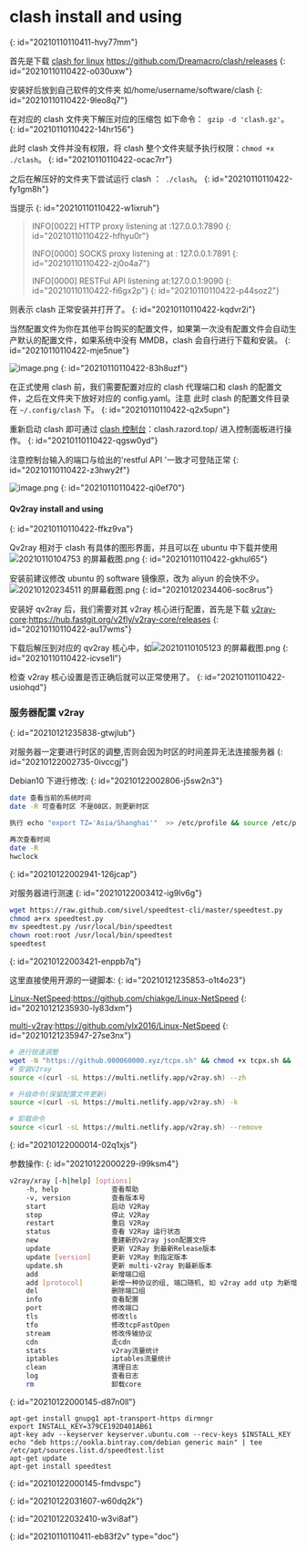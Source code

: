 # clash install and using
{: id="20210110110411-hvy77mm"}

首先是下载 [clash for linux](https://github.com/Dreamacro/clash/releases) https://github.com/Dreamacro/clash/releases
{: id="20210110110422-o030uxw"}

安装好后放到自己软件的文件夹 如/home/username/software/clash
{: id="20210110110422-9leo8q7"}

在对应的 clash 文件夹下解压对应的压缩包 如下命令：` gzip -d 'clash.gz'`。
{: id="20210110110422-14hr156"}

此时 clash 文件并没有权限，将 clash 整个文件夹赋予执行权限：`chmod +x ./clash`。
{: id="20210110110422-ocac7rr"}

之后在解压好的文件夹下尝试运行 clash ：` ./clash`。
{: id="20210110110422-fy1gm8h"}

当提示
{: id="20210110110422-w1ixruh"}

> INFO[0022] HTTP proxy listening at :127.0.0.1:7890
> {: id="20210110110422-hfhyu0r"}
>
> INFO[0000] SOCKS proxy listening at : 127.0.0.1:7891
> {: id="20210110110422-zj0o4a7"}
>
> INFO[0000] RESTFul API listening at:127.0.0.1:9090
> {: id="20210110110422-fi6gx2p"}
{: id="20210110110422-p44soz2"}

则表示 clash 正常安装并打开了。
{: id="20210110110422-kqdvr2i"}

当然配置文件为你在其他平台购买的配置文件，如果第一次没有配置文件会自动生产默认的配置文件，如果系统中没有 MMDB，clash 会自行进行下载和安装。
{: id="20210110110422-mje5nue"}

![image.png](assets/clash-proxy-setting.png)
{: id="20210110110422-83h8uzf"}

在正式使用 clash 前，我们需要配置对应的 clash 代理端口和 clash 的配置文件，之后在文件夹下放好对应的 config.yaml。注意  此时 clash 的配置文件目录在 `~/.config/clash` 下。
{: id="20210110110422-q2x5upn"}

重新启动 clash 即可通过 [clash 控制台](https://clash.razord.top/#/settings)：clash.razord.top/ 进入控制面板进行操作。
{: id="20210110110422-qgsw0yd"}

注意控制台输入的端口与给出的'restful API '一致才可登陆正常
{: id="20210110110422-z3hwy2f"}

![image.png](assets/ubuntu-clash-setting.png)
{: id="20210110110422-qi0ef70"}

#### Qv2ray install and using
{: id="20210110110422-ffkz9va"}

Qv2ray 相对于 clash 有具体的图形界面，并且可以在 ubuntu 中下载并使用![20210110104753 的屏幕截图.png](assets/qv2ray-in-software-store.png)
{: id="20210110110422-gkhul65"}

安装前建议修改 ubuntu 的 software 镜像原，改为 aliyun 的会快不少。![20210120234511 的屏幕截图.png](assets/change-ubuntu-store-source.png)
{: id="20210120234406-soc8rus"}

安装好 qv2ray 后，我们需要对其 v2ray 核心进行配置，首先是下载 [v2ray-core](https://hub.fastgit.org/v2fly/v2ray-core/releases):https://hub.fastgit.org/v2fly/v2ray-core/releases
{: id="20210110110422-au17wms"}

下载后解压到对应的 qv2ray 核心中，如![20210110105123 的屏幕截图.png](assets/setting-qv2-core.png)
{: id="20210110110422-icvse1l"}

检查 v2ray 核心设置是否正确后就可以正常使用了。
{: id="20210110110422-usiohqd"}

### 服务器配置 v2ray
{: id="20210121235838-gtwjlub"}

对服务器一定要进行时区的调整,否则会因为时区的时间差异无法连接服务器
{: id="20210122002735-0ivccgj"}

Debian10 下进行修改:
{: id="20210122002806-j5sw2n3"}

```bash
date 查看当前的系统时间
date -R 可查看时区 不是08区，则更新时区

执行 echo "export TZ='Asia/Shanghai'"  >> /etc/profile && source /etc/profile && hwclock -w

再次查看时间
date -R
hwclock
```
{: id="20210122002941-126jcap"}

对服务器进行测速
{: id="20210122003412-ig9lv6g"}

```bash
wget https://raw.github.com/sivel/speedtest-cli/master/speedtest.py
chmod a+rx speedtest.py
mv speedtest.py /usr/local/bin/speedtest
chown root:root /usr/local/bin/speedtest
speedtest
```
{: id="20210122003421-enppb7q"}

这里直接使用开源的一键脚本:
{: id="20210121235853-o1t4o23"}

[Linux-NetSpeed](https://github.com/chiakge/Linux-NetSpeed):https://github.com/chiakge/Linux-NetSpeed
{: id="20210121235930-ly83dxm"}

[multi-v2ray](https://github.com/Jrohy/multi-v2ray):https://github.com/ylx2016/Linux-NetSpeed
{: id="20210121235947-27se3nx"}

```bash
# 进行锐速调整
wget -N "https://github.000060000.xyz/tcpx.sh" && chmod +x tcpx.sh && ./tcpx.sh
# 安装V2ray
source <(curl -sL https://multi.netlify.app/v2ray.sh) --zh

# 升级命令(保留配置文件更新)
source <(curl -sL https://multi.netlify.app/v2ray.sh) -k

# 卸载命令
source <(curl -sL https://multi.netlify.app/v2ray.sh) --remove
```
{: id="20210122000014-02q1xjs"}

参数操作:
{: id="20210122000229-i99ksm4"}

```bash
v2ray/xray [-h|help] [options]
    -h, help             查看帮助
    -v, version          查看版本号
    start                启动 V2Ray
    stop                 停止 V2Ray
    restart              重启 V2Ray
    status               查看 V2Ray 运行状态
    new                  重建新的v2ray json配置文件
    update               更新 V2Ray 到最新Release版本
    update [version]     更新 V2Ray 到指定版本
    update.sh            更新 multi-v2ray 到最新版本
    add                  新增端口组
    add [protocol]       新增一种协议的组, 端口随机, 如 v2ray add utp 为新增utp协议
    del                  删除端口组
    info                 查看配置
    port                 修改端口
    tls                  修改tls
    tfo                  修改tcpFastOpen
    stream               修改传输协议
    cdn                  走cdn
    stats                v2ray流量统计
    iptables             iptables流量统计
    clean                清理日志
    log                  查看日志
    rm                   卸载core
```
{: id="20210122000145-d87n0ll"}

```
apt-get install gnupg1 apt-transport-https dirmngr
export INSTALL_KEY=379CE192D401AB61
apt-key adv --keyserver keyserver.ubuntu.com --recv-keys $INSTALL_KEY
echo "deb https://ookla.bintray.com/debian generic main" | tee  /etc/apt/sources.list.d/speedtest.list
apt-get update
apt-get install speedtest
```
{: id="20210122000145-fmdvspc"}

{: id="20210122031607-w60dq2k"}

{: id="20210122032410-w3vi8af"}


{: id="20210110110411-eb83f2v" type="doc"}
